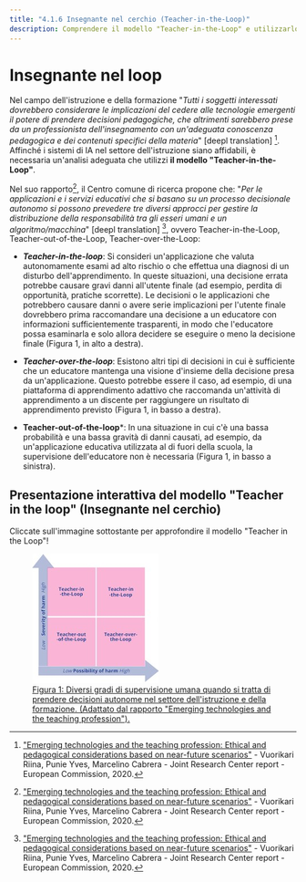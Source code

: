 ```yaml
---
title: "4.1.6 Insegnante nel cerchio (Teacher-in-the-Loop)"
description: Comprendere il modello "Teacher-in-the-Loop" e utilizzarlo come strumento per promuovere gli "utenti in controllo" per i sistemi di IA nell'istruzione
---
```

# Insegnante nel loop

Nel campo dell'istruzione e della formazione "*Tutti i soggetti interessati dovrebbero considerare le implicazioni del cedere alle tecnologie emergenti il potere di prendere decisioni pedagogiche, che altrimenti sarebbero prese da un professionista dell'insegnamento con un'adeguata conoscenza pedagogica e dei contenuti specifici della materia*" [deepl translation] [^1].  
Affinché i sistemi di IA nel settore dell'istruzione siano affidabili, è necessaria un'analisi adeguata che utilizzi **il modello "Teacher-in-the-Loop"**.

Nel suo rapporto[^1], il Centro comune di ricerca propone che: "*Per le applicazioni e i servizi educativi che si basano su un processo decisionale autonomo si possono prevedere tre diversi approcci per gestire la distribuzione della responsabilità tra gli esseri umani e un algoritmo/macchina*" [deepl translation] [^1], ovvero Teacher-in-the-Loop, Teacher-out-of-the-Loop, Teacher-over-the-Loop:  

- ***Teacher-in-the-loop***: Si consideri un'applicazione che valuta autonomamente esami ad alto rischio o che effettua una diagnosi di un disturbo dell'apprendimento. In queste situazioni, una decisione errata potrebbe causare gravi danni all'utente finale (ad esempio, perdita di opportunità, pratiche scorrette). Le decisioni o le applicazioni che potrebbero causare danni o avere serie implicazioni per l'utente finale dovrebbero prima raccomandare una decisione a un educatore con informazioni sufficientemente trasparenti, in modo che l'educatore possa esaminarla e solo allora decidere se eseguire o meno la decisione finale (Figura 1, in alto a destra).

- ***Teacher-over-the-loop***: Esistono altri tipi di decisioni in cui è sufficiente che un educatore mantenga una visione d'insieme della decisione presa da un'applicazione. Questo potrebbe essere il caso, ad esempio, di una piattaforma di apprendimento adattivo che raccomanda un'attività di apprendimento a un discente per raggiungere un risultato di apprendimento previsto (Figura 1, in basso a destra).

- **Teacher-out-of-the-loop***: In una situazione in cui c'è una bassa probabilità e una bassa gravità di danni causati, ad esempio, da un'applicazione educativa utilizzata al di fuori della scuola, la supervisione dell'educatore non è necessaria (Figura 1, in basso a sinistra).

## Presentazione interattiva del modello "Teacher in the loop" (Insegnante nel cerchio)
Cliccate sull'immagine sottostante per approfondire il modello "Teacher in the Loop"!

<a href="https://view.genial.ly/6336f61021d012001891e5f2" target="_blank">
<figure>
  <img src="Images/Teacher-in-the-Loop-EN.jpg" alt="Teacher in the Loop Model representation" />
  <figcaption>Figura 1: Diversi gradi di supervisione umana quando si tratta di prendere decisioni autonome nel settore dell'istruzione e della formazione. (Adattato dal rapporto "Emerging technologies and the teaching profession").</figcaption>
</figure></a>  

[^1]: ["Emerging technologies and the teaching profession: Ethical and pedagogical considerations based on near-future scenarios"](https://publications.jrc.ec.europa.eu/repository/handle/JRC120183) - Vuorikari Riina, Punie Yves, Marcelino Cabrera - Joint Research Center report - European Commission, 2020.
